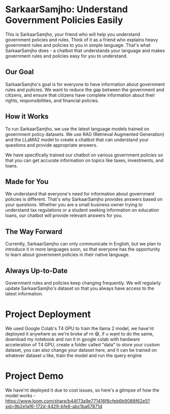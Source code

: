 # SarkaarSamjho: Understand Government Policies Easily

This is SarkaarSamjho, your friend who will help you understand government policies and rules. Think of it as a friend who explains heavy government rules and policies to you in simple language. That's what SarkaarSamjho does - a chatbot that understands your language and makes government rules and policies easy for you to understand.

## Our Goal

SarkaarSamjho's goal is for everyone to have information about government rules and policies. We want to reduce the gap between the government and citizens, and ensure that citizens have complete information about their rights, responsibilities, and financial policies.

## How it Works

To run SarkaarSamjho, we use the latest language models trained on government policy datasets. We use RAG (Retrieval Augmented Generation) and the LLaMA2 model to create a chatbot that can understand your questions and provide appropriate answers.

We have specifically trained our chatbot on various government policies so that you can get accurate information on topics like taxes, investments, and loans.

## Made for You

We understand that everyone's need for information about government policies is different. That's why SarkaarSamjho provides answers based on your questions. Whether you are a small business owner trying to understand tax regulations or a student seeking information on education loans, our chatbot will provide relevant answers for you.

## The Way Forward

Currently, SarkaarSamjho can only communicate in English, but we plan to introduce it in more languages soon, so that everyone has the opportunity to learn about government policies in their native language.

## Always Up-to-Date

Government rules and policies keep changing frequently. We will regularly update SarkaarSamjho's dataset so that you always have access to the latest information.

# Project Deployment

We used Google Colab's T4 GPU to train the llama 2 model, we have'nt deployed it anywhere as we're broke af rn 😅, if u want to do the same, download my notebook and run it in google colab with hardware acceleration of T4 GPU, create a folder called "data" to store your custom dataset, you can also change your dataset here, and it can be trained on whatever dataset u like, train the model and run the query engine

# Project Demo

We have'nt deployed it due to cost issues, so here's a glimpse of how the model works -  https://www.loom.com/share/b44f73a9e771416f8cfeb6b9088f62e5?sid=9b2e1af6-172d-4429-bfe8-abc1ba67871d 
